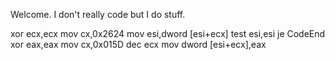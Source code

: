 Welcome. I don't really code but I do stuff.

xor ecx,ecx
    mov cx,0x2624
    mov esi,dword [esi+ecx]
    test esi,esi
    je CodeEnd
    xor eax,eax
    mov cx,0x015D
    dec ecx
    mov dword [esi+ecx],eax
